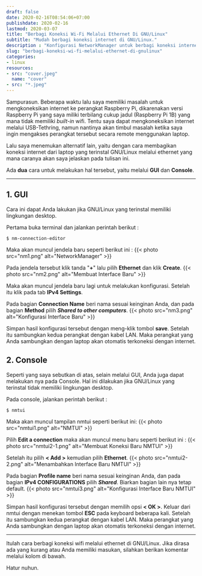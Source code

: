 ```yaml
---
draft: false
date: 2020-02-16T08:54:06+07:00
publishdate: 2020-02-16
lastmod: 2020-03-07
title: "Berbagi Koneksi Wi-Fi Melalui Ethernet Di GNU/Linux"
subtitle: "Mudah berbagi koneksi internet di GNU/Linux."
description : "Konfigurasi NetworkManager untuk berbagi koneksi internet di GNU/Linux."
slug: "berbagi-koneksi-wi-fi-melalui-ethernet-di-gnulinux"
categories:
- linux
resources:
- src: "cover.jpeg"
  name: "cover"
- src: "*.jpeg"
---
```



Sampurasun. Beberapa waktu lalu saya memiliki masalah untuk mengkoneksikan internet ke perangkat Raspberry Pi, dikarenakan versi Raspberry Pi yang saya miliki terbilang cukup jadul (Raspberry Pi 1B) yang mana tidak memiliki _built-in_ wifi. Tentu saya dapat mengkoneksikan internet melalui USB-Tethring, namun nantinya akan timbul masalah ketika saya ingin mengakses perangkat tersebut secara remote menggunakan laptop.

Lalu saya menemukan alternatif lain, yaitu dengan cara membagikan koneksi internet dari laptop yang terinstal GNU/Linux melalui ethernet yang mana caranya akan saya jelaskan pada tulisan ini.

Ada **dua** cara untuk melakukan hal tersebut, yaitu melalui **GUI** dan **Console**.

***

## 1. GUI
Cara ini dapat Anda lakukan jika GNU/Linux yang terinstal memiliki lingkungan desktop.

Pertama buka terminal dan jalankan perintah berikut :
```
$ nm-connection-editor
```
Maka akan muncul jendela baru seperti berikut ini :
{{< photo src="nm1.png" alt="NetworkManager" >}}

Pada jendela tersebut klik tanda "**+**" lalu pilih **Ethernet** dan klik **Create**.
{{< photo src="nm2.png" alt="Membuat Interface Baru" >}}

Maka akan muncul jendela baru lagi untuk melakukan konfigurasi. Setelah itu klik pada tab **IPv4 Settings**.

Pada bagian **Connection Name** beri nama sesuai keinginan Anda, dan pada bagian **Method** pilih ***Shared to other computers***.
{{< photo src="nm3.png" alt="Konfigurasi Interface Baru" >}}

Simpan hasil konfigurasi tersebut dengan meng-klik tombol **save**. Setelah itu sambungkan kedua perangkat dengan kabel LAN. Maka perangkat yang Anda sambungkan dengan laptop akan otomatis terkoneksi dengan internet.

## 2. Console
Seperti yang saya sebutkan di atas, selain melalui GUI, Anda juga dapat melakukan nya pada Console. Hal ini dilakukan jika GNU/Linux yang terinstal tidak memiliki lingkungan desktop.

Pada console, jalankan perintah berikut :
```
$ nmtui
```
Maka akan muncul tampilan nmtui seperti berikut ini:
{{< photo src="nmtui1.png" alt="NMTUI" >}}

Pilih **Edit a connection** maka akan muncul menu baru seperti berikut ini :
{{< photo src="nmtui2-1.png" alt="Membuat Koneksi Baru NMTUI" >}}

Setelah itu pilih **< Add >** kemudian pilih **Ethernet**.
{{< photo src="nmtui2-2.png" alt="Menambahkan Interface Baru NMTUI" >}}

Pada bagian **Profile name** beri nama sesuai keinginan Anda, dan pada bagian **IPv4 CONFIGURATIONS** pilih ***Shared***. Biarkan bagian lain nya tetap default.
{{< photo src="nmtui3.png" alt="Konfigurasi Interface Baru NMTUI" >}}

Simpan hasil konfigurasi tersebut dengan memilih opsi **< OK >**. Keluar dari nmtui dengan menekan tombol **ESC** pada keyboard beberapa kali.
Setelah itu sambungkan kedua perangkat dengan kabel LAN. Maka perangkat yang Anda sambungkan dengan laptop akan otomatis terkoneksi dengan internet.

***

Itulah cara berbagi koneksi wifi melalui ethernet di GNU/Linux. Jika dirasa ada yang kurang atau
Anda memiliki masukan, silahkan berikan komentar melalui kolom di bawah.

Hatur nuhun.

